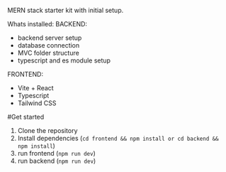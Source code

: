 MERN stack starter kit with initial setup.

Whats installed:
 BACKEND:
 - backend server setup
 - database connection
 - MVC folder structure
 - typescript and es module setup
   
 FRONTEND:
 - Vite + React
 - Typescript
 - Tailwind CSS  

#Get started

1. Clone the repository
2. Install dependencies (`cd frontend && npm install or cd backend && npm install`)
3. run frontend (`npm run dev`)
4. run backend (`npm run dev`)
